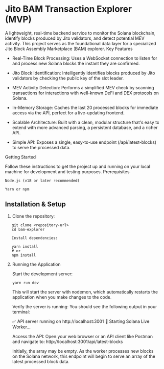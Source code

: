 # Jito BAM Transaction Explorer (MVP)

A lightweight, real-time backend service to monitor the Solana blockchain, identify blocks produced by Jito validators, and detect potential MEV activity. This project serves as the foundational data layer for a specialized Jito Block Assembly Marketplace (BAM) explorer.
Key Features

-  Real-Time Block Processing: Uses a WebSocket connection to listen for and process new Solana blocks the instant they are confirmed.

- Jito Block Identification: Intelligently identifies blocks produced by Jito validators by checking the public key of the slot leader.

- MEV Activity Detection: Performs a simplified MEV check by scanning transactions for interactions with well-known DeFi and DEX protocols on Solana.

- In-Memory Storage: Caches the last 20 processed blocks for immediate access via the API, perfect for a live-updating frontend.

-  Scalable Architecture: Built with a clean, modular structure that's easy to extend with more advanced parsing, a persistent database, and a richer API.

- Simple API: Exposes a single, easy-to-use endpoint (/api/latest-blocks) to serve the processed data.

Getting Started

Follow these instructions to get the project up and running on your local machine for development and testing purposes.
Prerequisites

    Node.js (v18 or later recommended)

    Yarn or npm

## Installation & Setup

1. Clone the repository:
 ```
    git clone <repository-url>
    cd bam-explorer

    Install dependencies:

    yarn install
    # or
    npm install
 ```

2. Running the Application

    Start the development server:
    ```
    yarn run dev
    ```

    This will start the server with nodemon, which automatically restarts the application when you make changes to the code.

    Verify the server is running:
    You should see the following output in your terminal:

    ✅ API server running on http://localhost:3001
    🚀 Starting Solana Live Worker...

    Access the API:
    Open your web browser or an API client like Postman and navigate to:
    http://localhost:3001/api/latest-blocks

    Initially, the array may be empty. As the worker processes new blocks on the Solana network, this endpoint will begin to serve an array of the latest processed block data.
